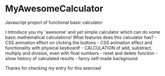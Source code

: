# MyAwesomeCalculator
Javascript project of functional basic calculator

I Introduce you my 'awesome' and yet simple calculator which can do some basic mathematical calculations!
What features does this calculator has?
                        - CSS animation effect on clicking the buttons
                        - CSS animation effect and functionality with physical keyboard!
                        - CALCULATION of add, substract, multiply and division, even with float numbers
                        - reset and delete function
                        - show history of calculated results
                        - fancy self-made background

Thanks for checking my entry for this exercise!